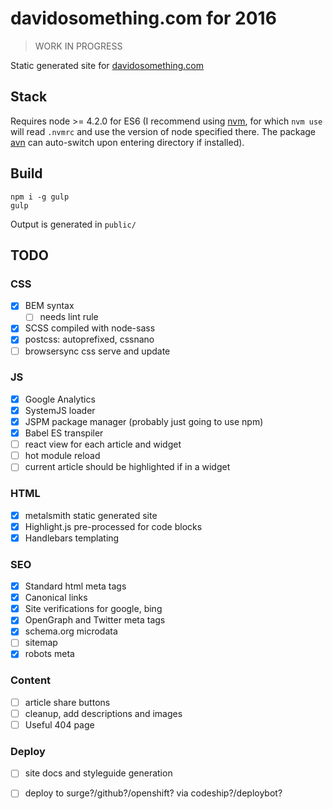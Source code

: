 # davidosomething.com for 2016

> WORK IN PROGRESS

Static generated site for [davidosomething.com](http://davidosomething.com)

## Stack

Requires node >= 4.2.0 for ES6 (I recommend using
[nvm](https://github.com/creationix/nvm), for which `nvm use` will
read `.nvmrc` and use the version of node specified there. The package
[avn](https://github.com/wbyoung/avn) can auto-switch upon entering directory if
installed).

## Build

```
npm i -g gulp
gulp
```

Output is generated in `public/`

## TODO

### CSS

- [x] BEM syntax
    - [ ] needs lint rule
- [x] SCSS compiled with node-sass
- [x] postcss: autoprefixed, cssnano
- [ ] browsersync css serve and update

### JS

- [x] Google Analytics
- [x] SystemJS loader
- [x] JSPM package manager (probably just going to use npm)
- [x] Babel ES transpiler
- [ ] react view for each article and widget
- [ ] hot module reload
- [ ] current article should be highlighted if in a widget

### HTML

- [x] metalsmith static generated site
- [x] Highlight.js pre-processed for code blocks
- [x] Handlebars templating

### SEO

- [x] Standard html meta tags
- [x] Canonical links
- [x] Site verifications for google, bing
- [x] OpenGraph and Twitter meta tags
- [x] schema.org microdata
- [ ] sitemap
- [x] robots meta

### Content

- [ ] article share buttons
- [ ] cleanup, add descriptions and images
- [ ] Useful 404 page

### Deploy

- [ ] site docs and styleguide generation
- [ ] deploy to surge?/github?/openshift? via codeship?/deploybot?

